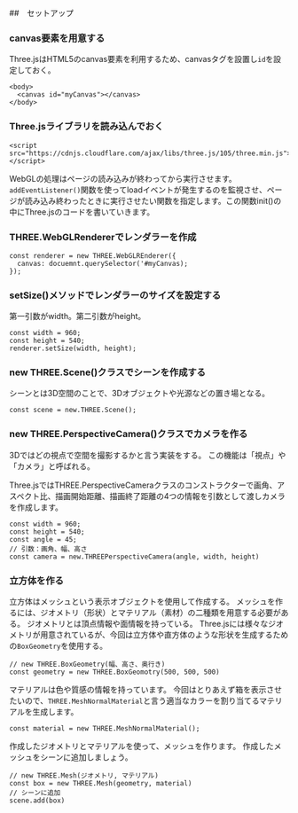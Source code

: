 ##　セットアップ
### canvas要素を用意する
Three.jsはHTML5のcanvas要素を利用するため、canvasタグを設置し`id`を設定しておく。
```
<body>
  <canvas id="myCanvas"></canvas>
</body>
```

### Three.jsライブラリを読み込んでおく
```
<script src="https://cdnjs.cloudflare.com/ajax/libs/three.js/105/three.min.js"></script>
```

WebGLの処理はページの読み込みが終わってから実行させます。`addEventListener()`関数を使ってloadイベントが発生するのを監視させ、ページが読み込み終わったときに実行させたい関数を指定します。この関数init()の中にThree.jsのコードを書いていきます。
<script>
window.addEventListener('load', init);
function init(){
  // 処理
}
</script>


### THREE.WebGLRendererでレンダラーを作成
```
const renderer = new THREE.WebGLREnderer({
  canvas: docuemnt.querySelector('#myCanvas);
});
```

### setSize()メソッドでレンダラーのサイズを設定する
第一引数がwidth。第二引数がheight。
```
const width = 960;
const height = 540;
renderer.setSize(width, height);
```

### new THREE.Scene()クラスでシーンを作成する
シーンとは3D空間のことで、3Dオブジェクトや光源などの置き場となる。
```
const scene = new.THREE.Scene();
```

### new THREE.PerspectiveCamera()クラスでカメラを作る
3Dではどの視点で空間を撮影するかと言う実装をする。
この機能は「視点」や「カメラ」と呼ばれる。

Three.jsではTHREE.PerspectiveCameraクラスのコンストラクターで画角、アスペクト比、描画開始距離、描画終了距離の4つの情報を引数として渡しカメラを作成します。
```
const width = 960;
const height = 540;
const angle = 45;
// 引数：画角、幅、高さ
const camera = new.THREEPerspectiveCamera(angle, width, height)
```

### 立方体を作る
立方体はメッシュという表示オブジェクトを使用して作成する。
メッシュを作るには、ジオメトリ（形状）とマテリアル（素材）の二種類を用意する必要がある。
ジオメトリとは頂点情報や面情報を持っている。
Three.jsには様々なジオメトリが用意されているが、今回は立方体や直方体のような形状を生成するための`BoxGeometry`を使用する。
```
// new THREE.BoxGeometry(幅、高さ、奥行き)
const geometry = new THREE.BoxGeomotry(500, 500, 500)
```

マテリアルは色や質感の情報を持っています。
今回はとりあえず箱を表示させたいので、`THREE.MeshNormalMaterial`と言う適当なカラーを割り当てるマテリアルを生成します。
```
const material = new THREE.MeshNormalMaterial();
```

作成したジオメトリとマテリアルを使って、メッシュを作ります。
作成したメッシュをシーンに追加しましょう。
```
// new THREE.Mesh(ジオメトリ, マテリアル)
const box = new THREE.Mesh(geometry, material)
// シーンに追加
scene.add(box)
```